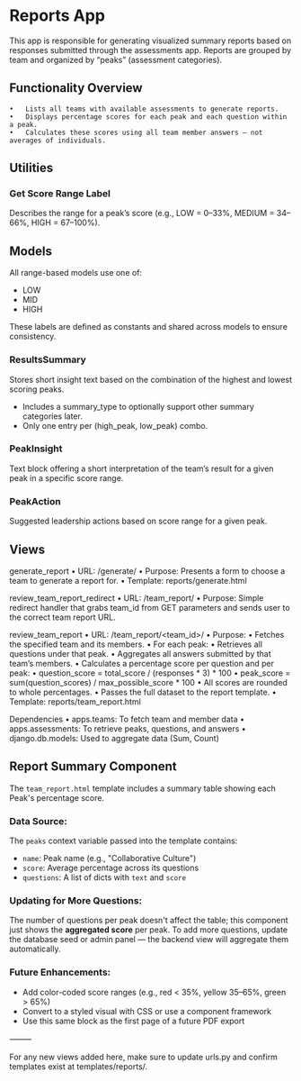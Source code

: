# Reports App

This app is responsible for generating visualized summary reports based on responses submitted through the assessments app. Reports are grouped by team and organized by “peaks” (assessment categories).

## Functionality Overview
	•	Lists all teams with available assessments to generate reports.
	•	Displays percentage scores for each peak and each question within a peak.
	•	Calculates these scores using all team member answers — not averages of individuals.

## Utilities

### Get Score Range Label

Describes the range for a peak’s score (e.g., LOW = 0–33%, MEDIUM = 34–66%, HIGH = 67–100%).


## Models

All range-based models use one of:
- LOW
- MID
- HIGH

These labels are defined as constants and shared across models to ensure consistency.

### ResultsSummary

Stores short insight text based on the combination of the highest and lowest scoring peaks.
- Includes a summary_type to optionally support other summary categories later.
- Only one entry per (high_peak, low_peak) combo.

### PeakInsight

Text block offering a short interpretation of the team’s result for a given peak in a specific score range.

### PeakAction

Suggested leadership actions based on score range for a given peak.

## Views

generate_report
	•	URL: /generate/
	•	Purpose: Presents a form to choose a team to generate a report for.
	•	Template: reports/generate.html

review_team_report_redirect
	•	URL: /team_report/
	•	Purpose: Simple redirect handler that grabs team_id from GET parameters and sends user to the correct team report URL.

review_team_report
	•	URL: /team_report/<team_id>/
	•	Purpose:
    	•	Fetches the specified team and its members.
    	•	For each peak:
            •	Retrieves all questions under that peak.
            •	Aggregates all answers submitted by that team’s members.
            •	Calculates a percentage score per question and per peak:
                •	question_score = total_score / (responses * 3) * 100
                •	peak_score = sum(question_scores) / max_possible_score * 100
            •	All scores are rounded to whole percentages.
        •	Passes the full dataset to the report template.
	•	Template: reports/team_report.html

Dependencies
	•	apps.teams: To fetch team and member data
	•	apps.assessments: To retrieve peaks, questions, and answers
	•	django.db.models: Used to aggregate data (Sum, Count)

## Report Summary Component

The `team_report.html` template includes a summary table showing each Peak's percentage score.

### Data Source:
The `peaks` context variable passed into the template contains:
- `name`: Peak name (e.g., "Collaborative Culture")
- `score`: Average percentage across its questions
- `questions`: A list of dicts with `text` and `score`

### Updating for More Questions:
The number of questions per peak doesn't affect the table; this component just shows the **aggregated score** per peak. To add more questions, update the database seed or admin panel — the backend view will aggregate them automatically.

### Future Enhancements:
- Add color-coded score ranges (e.g., red < 35%, yellow 35–65%, green > 65%)
- Convert to a styled visual with CSS or use a component framework
- Use this same block as the first page of a future PDF export

⸻

For any new views added here, make sure to update urls.py and confirm templates exist at templates/reports/.